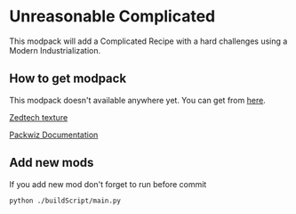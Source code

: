 # Unreasonable Complicated

This modpack will add a Complicated Recipe with a hard challenges using a Modern Industrialization.

## How to get modpack

This modpack doesn't available anywhere yet.
You can get from [here](https://github.com/pen787/UnreasonableComplicated/releases/tag/latest).

[Zedtech texture](https://github.com/Flyte-less/ZedTech-MI)

[Packwiz Documentation](https://packwiz.infra.link)

## Add new mods

If you add new mod don't forget to run before commit
```bash
python ./buildScript/main.py
```
